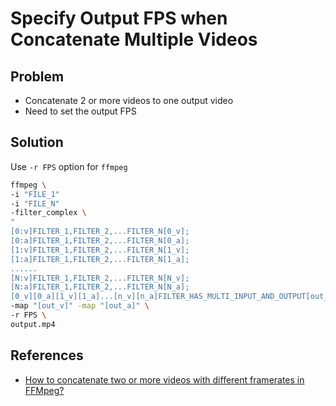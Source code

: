 # Specify Output FPS when Concatenate Multiple Videos

## Problem
* Concatenate 2 or more videos to one output video
* Need to set the output FPS

## Solution
Use `-r FPS` option for `ffmpeg`

```bash
ffmpeg \
-i "FILE_1"
-i "FILE_N"
-filter_complex \
"
[0:v]FILTER_1,FILTER_2,...FILTER_N[0_v];
[0:a]FILTER_1,FILTER_2,...FILTER_N[0_a];
[1:v]FILTER_1,FILTER_2,...FILTER_N[1_v];
[1:a]FILTER_1,FILTER_2,...FILTER_N[1_a];
......
[N:v]FILTER_1,FILTER_2,...FILTER_N[N_v];
[N:a]FILTER_1,FILTER_2,...FILTER_N[N_a];
[0_v][0_a][1_v][1_a]...[n_v][n_a]FILTER_HAS_MULTI_INPUT_AND_OUTPUT[out_v][out_a]" \
-map "[out_v]" -map "[out_a]" \
-r FPS \
output.mp4
```

## References
* [How to concatenate two or more videos with different framerates in FFMpeg?](https://stackoverflow.com/questions/55794240/how-to-concatenate-two-or-more-videos-with-different-framerates-in-ffmpeg)
